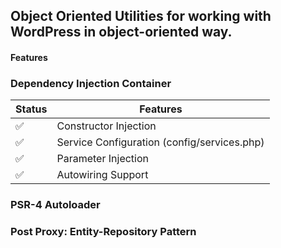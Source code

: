 ## Object Oriented Utilities for working with WordPress in object-oriented way.
#### Features

### Dependency Injection Container

| Status | Features |
|---------|----------|
|✅| Constructor Injection |
|✅| Service Configuration (config/services.php) |
|✅| Parameter Injection |
|✅| Autowiring Support |

### PSR-4 Autoloader

### Post Proxy: Entity-Repository Pattern

